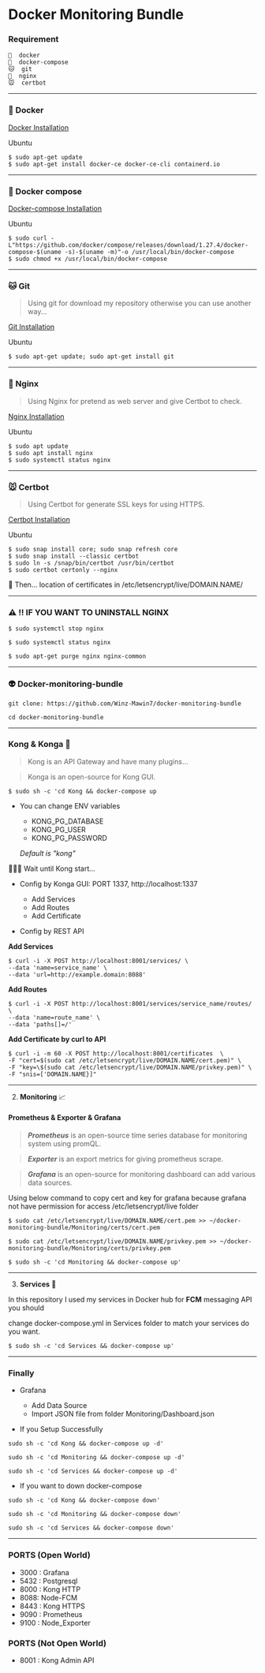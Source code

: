 # Docker Monitoring Bundle

### Requirement

    🐳  docker
    🐙  docker-compose
    🐱  git
    🐶  nginx
    🐭  certbot

---

### 🐳 Docker

[Docker Installation](https://docs.docker.com/engine/install/)

Ubuntu

```
$ sudo apt-get update
$ sudo apt-get install docker-ce docker-ce-cli containerd.io
```

---

### 🐙 Docker compose

[Docker-compose Installation](https://docs.docker.com/compose/install/)

Ubuntu

```
$ sudo curl -L"https://github.com/docker/compose/releases/download/1.27.4/docker-compose-$(uname -s)-$(uname -m)"-o /usr/local/bin/docker-compose
$ sudo chmod +x /usr/local/bin/docker-compose
```

---

### 🐱 Git

> Using git for download my repository otherwise you can use another way...

[Git Installation](https://www.atlassian.com/git/tutorials/install-git)

Ubuntu

```
$ sudo apt-get update; sudo apt-get install git
```

---

### 🐶 Nginx

> Using Nginx for pretend as web server and give Certbot to check.

[Nginx Installation](https://www.digitalocean.com/community/tutorials/how-to-install-nginx-on-ubuntu-18-04-quickstart)

Ubuntu

```
$ sudo apt update
$ sudo apt install nginx
$ sudo systemctl status nginx
```

---

### 🐭 Certbot

> Using Certbot for generate SSL keys for using HTTPS.

[Certbot Installation](https://certbot.eff.org/lets-encrypt/ubuntubionic-nginx)

Ubuntu

```
$ sudo snap install core; sudo snap refresh core
$ sudo snap install --classic certbot
$ sudo ln -s /snap/bin/certbot /usr/bin/certbot
$ sudo certbot certonly --nginx
```

🚀 Then... location of certificates in /etc/letsencrypt/live/DOMAIN.NAME/

---

### ⚠️ !! IF YOU WANT TO UNINSTALL NGINX

```
$ sudo systemctl stop nginx

$ sudo systemctl status nginx

$ sudo apt-get purge nginx nginx-common
```

---

### 👽 Docker-monitoring-bundle

    git clone: https://github.com/Winz-Mawin7/docker-monitoring-bundle

    cd docker-monitoring-bundle

---

### Kong & Konga 🦍

> Kong is an API Gateway and have many plugins...

> Konga is an open-source for Kong GUI.

```
$ sudo sh -c 'cd Kong && docker-compose up
```

- You can change ENV variables

  - KONG_PG_DATABASE
  - KONG_PG_USER
  - KONG_PG_PASSWORD

  _*Default is "kong"*_

🧎🏻‍♂️ Wait until Kong start...

- Config by Konga GUI: PORT 1337, http://localhost:1337

  - Add Services
  - Add Routes
  - Add Certificate

- Config by REST API

**Add Services**

```
$ curl -i -X POST http://localhost:8001/services/ \
--data 'name=service_name' \
--data 'url=http://example.domain:8088'
```

**Add Routes**

```
$ curl -i -X POST http://localhost:8001/services/service_name/routes/ \
--data 'name=route_name' \
--data 'paths[]=/'
```

**Add Certificate by curl to API**

```
$ curl -i -m 60 -X POST http://localhost:8001/certificates  \
-F "cert=$(sudo cat /etc/letsencrypt/live/DOMAIN.NAME/cert.pem)" \
-F "key=\$(sudo cat /etc/letsencrypt/live/DOMAIN.NAME/privkey.pem)" \
-F "snis=['DOMAIN.NAME}]"
```

---

2. **Monitoring** 📈

#### Prometheus & Exporter & Grafana

> _**Prometheus**_ is an open-source time series database for monitoring system using promQL.

> _**Exporter**_ is an export metrics for giving prometheus scrape.

> _**Grafana**_ is an open-source for monitoring dashboard can add various data sources.

Using below command to copy cert and key for grafana because grafana not have permission for access /etc/letsencrypt/live folder

```
$ sudo cat /etc/letsencrypt/live/DOMAIN.NAME/cert.pem >> ~/docker-monitoring-bundle/Monitoring/certs/cert.pem

$ sudo cat /etc/letsencrypt/live/DOMAIN.NAME/privkey.pem >> ~/docker-monitoring-bundle/Monitoring/certs/privkey.pem

$ sudo sh -c 'cd Monitoring && docker-compose up'
```

---

3.  **Services** 🐯

In this repository I used my services in Docker hub for **FCM** messaging API you should <br />

change docker-compose.yml in Services folder to match your services do you want.

```
$ sudo sh -c 'cd Services && docker-compose up'
```

---

### Finally

- Grafana

  - Add Data Source
  - Import JSON file from folder Monitoring/Dashboard.json

- If you Setup Successfully

```
sudo sh -c 'cd Kong && docker-compose up -d'

sudo sh -c 'cd Monitoring && docker-compose up -d'

sudo sh -c 'cd Services && docker-compose up -d'
```

- If you want to down docker-compose

```
sudo sh -c 'cd Kong && docker-compose down'

sudo sh -c 'cd Monitoring && docker-compose down'

sudo sh -c 'cd Services && docker-compose down'
```

---

### PORTS (Open World)

- 3000 : Grafana
- 5432 : Postgresql
- 8000 : Kong HTTP
- 8088: Node-FCM
- 8443 : Kong HTTPS
- 9090 : Prometheus
- 9100 : Node_Exporter

### PORTS (Not Open World)

- 8001 : Kong Admin API

